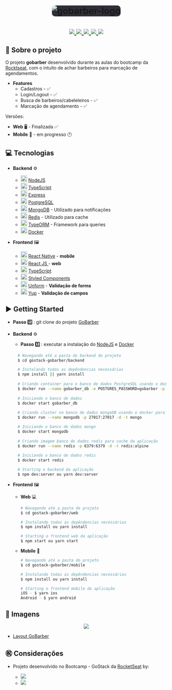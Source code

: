 <h1 align="center">
  <img style="background-color: #312e38; border-radius: 10px;" alt="gobarber-logo" src="https://user-images.githubusercontent.com/18368947/87232012-1bf67680-c392-11ea-9f16-5632074449aa.png" />
  <p align="center">
  <a href="https://nodejs.org/en/">
    <img src="https://img.shields.io/badge/-NodeJS-006400?style=flat&logo=Node.js&logoColor=#339933" />
  </a>
  <a href="https://pt-br.reactjs.org/">
     <img src="https://img.shields.io/badge/-React-1AB7EA?style=flat&logo=React&logoColor=#61DAFB" />
  </a>
  <a href="https://reactnative.dev/">
     <img src="https://img.shields.io/badge/-React Native-1AB7EA?style=flat&logo=React&logoColor=#61DAFB" />
  </a>
  <a href="https://www.typescriptlang.org/">
    <img src="https://img.shields.io/badge/-TypeScript-007ACC?style=flat&logo=TypeScript&logoColor=#007ACC" />
  </a>
  <a href="https://github.com/Rocketseat">
    <img src="https://img.shields.io/badge/-RocketSeat-7C4EC4?style=flat&logo=Apache%20RocketMQ&logoColor=FFF" />
  </a>
  </p>
</h1>

## 🔖 Sobre o projeto 

O projeto **gobarber** desenvolvido durante as aulas do bootcamp da [Rocktseat](https://rocketseat.com.br/ "Rocktseat"), com o intuito de achar barbeiros para marcação de agendamentos.

- **Features**
  - Cadastros - ✅
  - Login/Logout - ✅
  - Busca de barbeiros/cabeleleiros - ✅
  - Marcação de agendamento - ✅

Versões: 
  - **Web** 🖥  - Finalizada ✅  
  - **Mobile** 📱 - em progresso 🕐

## 💻 Tecnologias 

- **Backend** ⚙️
  - <img width="20px" src="https://img.icons8.com/color/2x/nodejs.png" /> [NodeJS](https://nodejs.org/en/ "NodeJS")
  - <img width="20px" src="https://img.icons8.com/color/2x/typescript.png" /> [TypeScript](https://www.typescriptlang.org/ "TypeScript")
  - <img width="20px" src="https://res.cloudinary.com/practicaldev/image/fetch/s--00h6CjGb--/c_limit%2Cf_auto%2Cfl_progressive%2Cq_auto%2Cw_880/https://www.maxrooted.com/panduan-membangun-rest-api-expressjs-mysql/cover.png" /> [Express](https://expressjs.com/ "Express")
  - <img width="20px" src="https://img.icons8.com/color/2x/postgreesql.png" /> [PostgreSQL](https://www.postgresql.org/ "PostgreSQL")
  - <img width="20px" src="https://img.icons8.com/color/2x/mongodb.png" /> [MongoDB](https://www.mongodb.com/ "MongoDB") - Utilizado para notificações
  - <img width="20px" src="https://img.icons8.com/color/2x/redis.png" /> [Redis](https://redis.io/ "Redis") - Utilizado para cache
  - <img width="20px" src="https://avatars2.githubusercontent.com/u/20165699?s=400&v=4" /> [TypeORM](https://typeorm.io/#/ "TypeORM") - Framework para queries
  - <img width="20px" src="https://img.icons8.com/dusk/2x/docker.png" /> [Docker](https://www.docker.com/ 'Docker')
 
- **Frontend** 🖼
  - <img width="20px" src="https://img.icons8.com/color/2x/react-native.png" /> [React Native](https://reactnative.dev/ "React Native") - **mobile**
  - <img width="20px" src="https://img.icons8.com/plasticine/2x/react.png" /> [React JS ](https://pt-br.reactjs.org/ "React JS ") - **web**
  - <img width="20px" src="https://img.icons8.com/color/2x/typescript.png" /> [TypeScript](https://www.typescriptlang.org/ "TypeScript")
  - <img width="20px" src="https://styled-components.com/logo.png" /> [Styled Components](https://styled-components.com/ "Styled Components")
  - <img width="20px" src="https://img.icons8.com/dotty/2x/numbers-input-form.png" /> [Unform](https://github.com/Rocketseat/unform "Unform") - **Validação de forms**
  - <img width="20px" src="https://img.icons8.com/office/2x/password-check.png" /> [Yup](https://www.npmjs.com/package/yup "Yup") - **Validação de campos**
 
## ▶️ Getting Started 

 - **Passo 1️⃣** : git clone do projeto [GoBarber](https://github.com/rafaelsanzio/gostack-gobarber "GoBarber")

- **Backend** ⚙️

  - **Passo 1️⃣** : executar a instalação do [NodeJS](https://nodejs.org/en/ "NodeJS") e [Docker](https://www.docker.com/ "Docker")
  ```bash
    # Navegando até a pasta do backend do projeto
    $ cd gostack-gobarber/backend

    # Instalando todas as depêndencias necessárias
    $ npm install || yarn install
    
    # Criando container para o banco de dados PostgreSQL usando o docker
    $ docker run --name gobarber_db -e POSTGRES_PASSWORD=gobarber -p 5432:5432 -d postgres
    
    # Iniciando o banco de dados
    $ docker start gobarber_db
    
    # Criando cluster no banco de dados mongoDB usando o docker para notificações
    $ docker run --name mongodb -p 27017:27017 -d -t mongo

    # Iniciando o banco de dados mongo 
    $ docker start mongodb
    
    # Criando imagem banco de dados redis para cache da aplicação
    $ docker run --name redis -p 6379:6379 -d -t redis:alpine
    
    # Iniciando o banco de dados redis 
    $ docker start redis

    # Starting o backend da aplicação
    $ npm dev:server ou yarn dev:server
    ```

- **Frontend** 🖼

  - **Web** 💻

	 ```bash
    # Navegando até a pasta do projeto
    $ cd gostack-gobarber/web

    # Instalando todas as depêndencias necessárias
    $ npm install ou yarn install

    # Starting o frontend web da aplicação
    $ npm start ou yarn start
	 ```

  - **Mobile** 📱

	 ```bash
    # Navegando até a pasta do projeto
    $ cd gostack-gobarber/mobile

    # Instalando todas as depêndencias necessárias
    $ npm install ou yarn install

    # Starting o frontend mobile da aplicação
    iOS - $ yarn ios
    Android - $ yarn android
	 ```

## 📸 Imagens

 <p align="center">
 	<img src="https://user-images.githubusercontent.com/18368947/87234474-b01f0880-c3a7-11ea-80a4-a6edd5498e0d.png" />
 </p>
 
 - [Layout GoBarber](https://www.figma.com/file/BXCihtXXh9p37lGsENV614/GoBarber?node-id=0%3A1)

## ㊗️ Considerações 
- Projeto desenvolvido no Bootcamp - GoStack da [RocketSeat](https://rocketseat.com.br/ "RocketSeat")  by:

  - <a href="https://github.com/rafaelsanzio">
    <img src="https://img.shields.io/badge/-Rafael%20Sanzio-000000?style=flat&logo=GitHub&logoColor=#000000" />
  </a>

  - <a href="https://www.linkedin.com/in/rafael-sanzio-012778143/">
    <img src="https://img.shields.io/badge/-Rafael%20Sanzio-0077B5?style=flat&logo=LinkedIN&logoColor=#000000" />
  </a>




